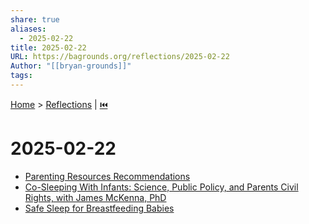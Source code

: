 ```yaml
---
share: true
aliases:
  - 2025-02-22
title: 2025-02-22
URL: https://bagrounds.org/reflections/2025-02-22
Author: "[[bryan-grounds]]"
tags: 
---
```

[Home](../index.md) > [Reflections](./index.md) | [⏮️](./2025-02-21.md)  
# 2025-02-22  
- [Parenting Resources Recommendations](../bot-chats/parenting-resources-recommendations.md)  
- [Co-Sleeping With Infants: Science, Public Policy, and Parents Civil Rights, with James McKenna, PhD](../videos/co-sleeping-with-infants-science-public-policy-and-parents-civil-rights-with-james-mckenna-phd.md)  
- [Safe Sleep for Breastfeeding Babies](../articles/safe-sleep-for-breastfeeding-babies.md)  
